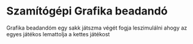 # Szamítógépi Grafika beadandó

Grafika beadandóm egy sakk játszma végét fogja leszimulálni ahogy az egyes játékos lemattolja a kettes játékost
